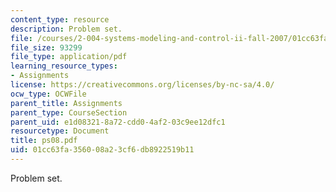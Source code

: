 ```yaml
---
content_type: resource
description: Problem set.
file: /courses/2-004-systems-modeling-and-control-ii-fall-2007/01cc63fa356008a23cf6db8922519b11_ps08.pdf
file_size: 93299
file_type: application/pdf
learning_resource_types:
- Assignments
license: https://creativecommons.org/licenses/by-nc-sa/4.0/
ocw_type: OCWFile
parent_title: Assignments
parent_type: CourseSection
parent_uid: e1d08321-8a72-cdd0-4af2-03c9ee12dfc1
resourcetype: Document
title: ps08.pdf
uid: 01cc63fa-3560-08a2-3cf6-db8922519b11
---
```

Problem set.